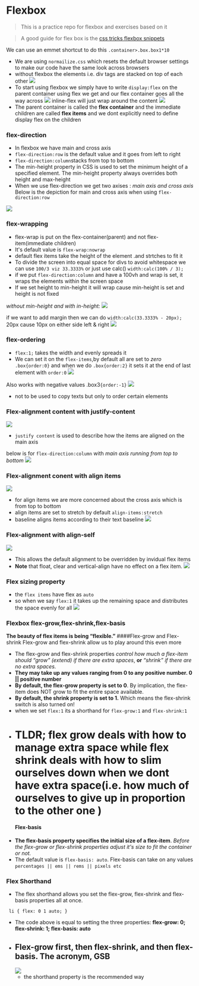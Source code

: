  # Flexbox
>This is a practice repo for flexbox and exercises based on it

> A good guide for flex box is the [css tricks flexbox snippets](https://css-tricks.com/snippets/css/a-guide-to-flexbox/)

 We can use an emmet shortcut to do this
`.container>.box.box1*10`
- We are using `normailize.css` which resets the default browser settings to make  our code have the same look across browsers
- without flexbox the elements i.e. div tags are stacked on top of each other
![](images/02_00.png)
- To start using flexbox we simply have to write `display:flex` on the parent container
using flex we get and our flex container goes all the way across
![](images/01_00.png)
inline-flex will just wrap around the content
![](images/03_00.png)
- The parent container is called the **flex container** and the immediate children are called **flex items** and we dont explicitly need to define display flex on the children

### flex-direction
- In flexbox we have main and cross axis
- `flex-direction:row` is the default value and it goes from left to right 
- `flex-direction:column`stacks from top to bottom
- The min-height property in CSS is used to set the minimum height of a specified element. The min-height property always overrides both height and max-height
- When we use flex-direction  we get two axises : _main axis and cross axis_
Below is the depiction for main and cross axis when using `flex-direction:row`

![](images/05_00.png)

### flex-wrapping
- flex-wrap is put on the flex-container(parent) and not flex-item(immediate children)
- It's default value is `flex-wrap:nowrap`
- default flex items take the height of the element .and strtches to fit it
- To divide the screen into equal space for divs to avoid whitespace we  can use `100/3 viz 33.3333%` or just use calc() `width:calc(100% / 3);`
- if we put `flex-direction:column` and have a 100vh and wrap is set, it  wraps the elements within the screen space
- If we set height to min-height it will wrap cause min-height is set and height is not fixed

_without min-height and with in-height:_
![](images/06_00.png)

if we want to add margin then we can do 
`width:calc(33.3333% - 20px);` 20px cause 10px on either side left & right
![](images/07_00.png)

### flex-ordering
- `flex:1;` takes the width and evenly spreads it 
- We can set it on the `flex-items`,by default all are set to _zero_
`.box{order:0}` and when we do `.box{order:2}` it sets it at the end of last element with `order:0`
![](images/08_00.png)

Also works with negative values .box3`{order:-1}`
![](images/09_00.png)
- not to be used to copy texts but only to order certain elements

### Flex-alignment content with justify-content
![](images/10_00.png)
- `justify content` is used to describe how the items are aligned on the main axis

below is for `flex-direction:column` with _main axis running from top to bottom_
![](images/11_00.png)

### Flex-alignment conent with align items
  ![](images/12_00.png)
- for align items we are more concerned about the cross axis which is from top to bottom
- align items are set to stretch by default
`align-items:stretch`
- baseline aligns items according to their text baseline
![](images/13_00.png)

### Flex-alignment with align-self
  ![](images/14_00.png)

- This allows the default alignment to be overridden by invidual flex items
- **Note** that float, clear and vertical-align have no effect on a flex item.
  ![](images/15_00.png)

### Flex sizing property
- the `flex items` have flex as `auto`
- so when we say `flex:1` it takes up the remaining space and distributes the space evenly for all 
  ![](images/16_00.png)

### Flexbox flex-grow,flex-shrink,flex-basis
**The beauty of flex items is being “flexible.”**
  ####Flex-grow and Flex-shrink
Flex-grow and flex-shrink allow us to play around this even more
- The flex-grow and flex-shrink properties _control how much a flex-item should “grow” (extend) if there are extra spaces_, **or** _“shrink” if there are no extra spaces._
- **They may take up any values ranging from 0 to any positive number. 0 || positive number**
- **By default, the flex-grow property is set to 0**. By implication, the flex-item does NOT grow to fit the entire space available.
- **By default, the shrink property is set to 1.** Which means the flex-shrink switch is also turned on!
- when we set `flex:1` its a shorthand for `flex-grow:1` and `flex-shrink:1`
- # **TLDR;** flex grow deals with how to manage extra space while flex shrink deals with how to slim ourselves down when we dont have extra space(i.e. how much of ourselves to give up in proportion to the other one )
  #### Flex-basis
- **The flex-basis property specifies the initial size of a flex-item**. _Before the flex-grow or flex-shrink properties adjust it's size to fit the container or not._
- The default value is `flex-basis: auto`. Flex-basis can take on any values `percentages || ems || rems || pixels etc`

### Flex Shorthand
- The flex shorthand allows you set the flex-grow, flex-shrink and flex-basis properties all at once.

` li {
  flex: 0 1 auto;
}`
- The code above is equal to setting the three properties: **flex-grow: 0; flex-shrink: 1; flex-basis: auto**
- ## **Flex-grow first, then flex-shrink, and then flex-basis. The acronym, GSB**
  ![](images/17_00.jfif)
  - the shorthand property is the recommended way